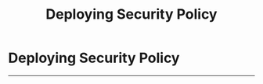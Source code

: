 ﻿---
title: Deploying Security Policy
filename: ActiveDirectory\Deploying-Security-Policy.md
ms.date: 2022.6.23
---

# Deploying Security Policy

---
